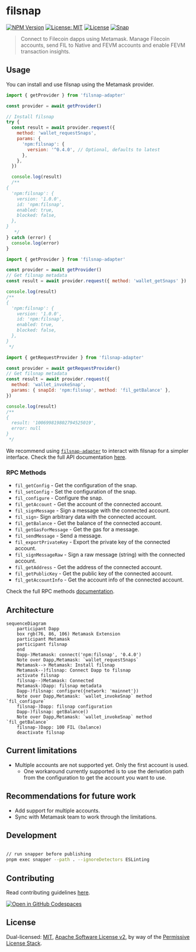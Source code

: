 # filsnap

[![NPM Version](https://img.shields.io/npm/v/filsnap.svg)](https://www.npmjs.com/package/filsnap)
[![License: MIT](https://img.shields.io/badge/License-MIT-yellow.svg)](https://opensource.org/licenses/MIT)
[![License](https://img.shields.io/badge/License-Apache%202.0-blue.svg)](https://opensource.org/licenses/Apache-2.0)
[![Snap](https://github.com/filecoin-project/filsnap/actions/workflows/snap.yml/badge.svg)](https://github.com/filecoin-project/filsnap/actions/workflows/snap.yml)

> Connect to Filecoin dapps using Metamask. Manage Filecoin accounts, send FIL to Native and FEVM accounts and enable FEVM transaction insights.

## Usage

You can install and use filsnap using the Metamask provider.

```js
import { getProvider } from 'filsnap-adapter'

const provider = await getProvider()

// Install filsnap
try {
  const result = await provider.request({
    method: 'wallet_requestSnaps',
    params: {
      'npm:filsnap': {
        version: '^0.4.0', // Optional, defaults to latest
      },
    },
  })

  console.log(result)
  /**
{
  'npm:filsnap': {
    version: '1.0.0',
    id: 'npm:filsnap',
    enabled: true,
    blocked: false,
  },
}
   */
} catch (error) {
  console.log(error)
}
```

```js
import { getProvider } from 'filsnap-adapter'

const provider = await getProvider()
// Get filsnap metadata
const result = await provider.request({ method: 'wallet_getSnaps' })

console.log(result)
/**
{
  'npm:filsnap': {
    version: '1.0.0',
    id: 'npm:filsnap',
    enabled: true,
    blocked: false,
  },
}
 */
```

```js
import { getRequestProvider } from 'filsnap-adapter'

const provider = await getRequestProvider()
// Get filsnap metadata
const result = await provider.request({
  method: 'wallet_invokeSnap',
  params: { snapId: 'npm:filsnap', method: 'fil_getBalance' },
})

console.log(result)
/**
{
  result: '100699819802794525019',
  error: null
}
 */
```

We recommend using [`filsnap-adapter`](../adapter) to interact with filsnap for a simpler interface. Check the full API documentation [here](https://filecoin-project.github.io/filsnap/).

### RPC Methods

- `fil_getConfig` - Get the configuration of the snap.
- `fil_setConfig` - Set the configuration of the snap.
- `fil_configure` - Configure the snap.
- `fil_getAccount` - Get the account of the connected account.
- `fil_signMessage` - Sign a message with the connected account.
- `fil_sign`- Sign arbitrary data with the connected account.
- `fil_getBalance` - Get the balance of the connected account.
- `fil_getGasForMessage` - Get the gas for a message.
- `fil_sendMessage` - Send a message.
- `fil_exportPrivateKey` - Export the private key of the connected account.
- `fil_signMessageRaw` - Sign a raw message (string) with the connected account.
- `fil_getAddress` - Get the address of the connected account.
- `fil_getPublicKey` - Get the public key of the connected account.
- `fil_getAccountInfo` - Get the account info of the connected account.

Check the full RPC methods [documentation](https://filecoin-project.github.io/filsnap/interfaces/filsnap.FilSnapMethods.html).

## Architecture

```mermaid
sequenceDiagram
    participant Dapp
    box rgb(76, 86, 106) Metamask Extension
    participant Metamask
    participant filsnap
    end
    Dapp-)Metamask: connect('npm:filsnap', '0.4.0')
    Note over Dapp,Metamask: `wallet_requestSnaps`
    Metamask--> Metamask: Install filsnap
    Metamask--)filsnap: Connect Dapp to filsnap
    activate filsnap
    filsnap--)Metamask: Connected
    Metamask-)Dapp: filsnap metadata
    Dapp-)filsnap: configure({network: 'mainnet'})
    Note over Dapp,Metamask: `wallet_invokeSnap` method `fil_configure`
    filsnap-)Dapp: filsnap configuration
    Dapp-)filsnap: getBalance()
    Note over Dapp,Metamask: `wallet_invokeSnap` method `fil_getBalance`
    filsnap-)Dapp: 100 FIL (balance)
    deactivate filsnap
```

## Current limitations

- Multiple accounts are not supported yet. Only the first account is used.
  - One workaround currently supported is to use the derivation path from the configuration to get the account you want to use.

## Recommendations for future work

- Add support for multiple accounts.
- Sync with Metamask team to work through the limitations.

## Development

```bash

// run snapper before publishing
pnpm exec snapper --path . --ignoreDetectors ESLinting 
```

## Contributing

Read contributing guidelines [here](../../.github/CONTRIBUTING.md).

[![Open in GitHub Codespaces](https://github.com/codespaces/badge.svg)](https://codespaces.new/filecoin-project/filsnap)

## License

Dual-licensed: [MIT](../../LICENSE-MIT), [Apache Software License v2](../../LICENSE-APACHE), by way of the
[Permissive License Stack](https://protocol.ai/blog/announcing-the-permissive-license-stack/).
